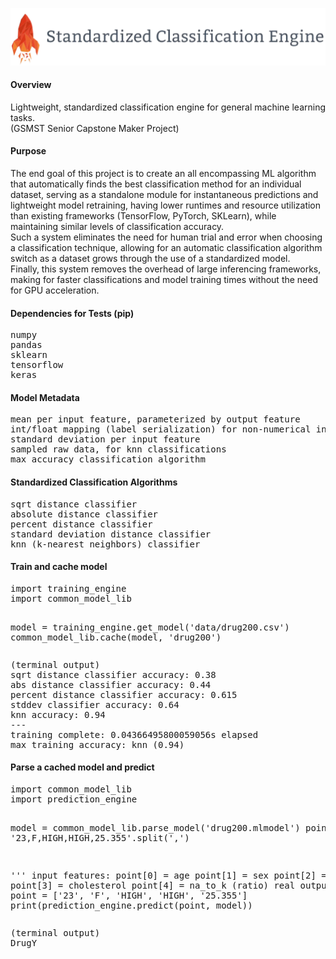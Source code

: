 <p align="center">
  <img src="https://raw.githubusercontent.com/hershyz/standardized-classification-engine/main/images/logo.png" width=600px>
</p>

<h4>Overview</h4>
<p>
  Lightweight, standardized classification engine for general machine learning tasks.<br>
  (GSMST Senior Capstone Maker Project)
</p>

<h4>Purpose</h4>
<p>
  The end goal of this project is to create an all encompassing ML algorithm that automatically finds the best classification method for an individual dataset, serving as a standalone module for instantaneous predictions and lightweight model retraining, having lower runtimes and resource utilization than existing frameworks (TensorFlow, PyTorch, SKLearn), while maintaining similar levels of classification accuracy.<br>
  Such a system eliminates the need for human trial and error when choosing a classification technique, allowing for an automatic classification algorithm switch as a dataset grows through the use of a standardized model.<br>
  Finally, this system removes the overhead of large inferencing frameworks, making for faster classifications and model training times without the need for GPU acceleration.
</p>

<h4>Dependencies for Tests (pip)</h4>
<pre>
numpy
pandas
sklearn
tensorflow
keras
</pre>

<h4>Model Metadata</h4>
<pre>
mean per input feature, parameterized by output feature
int/float mapping (label serialization) for non-numerical input features
standard deviation per input feature
sampled raw data, for knn classifications
max accuracy classification algorithm
</pre>

<h4>Standardized Classification Algorithms</h4>
<pre>
sqrt distance classifier
absolute distance classifier
percent distance classifier
standard deviation distance classifier
knn (k-nearest neighbors) classifier
</pre>

<h4>Train and cache model</h4>
<pre>
import training_engine
import common_model_lib

model = training_engine.get_model('data/drug200.csv')
common_model_lib.cache(model, 'drug200')
</pre>
<pre>
(terminal output)
sqrt distance classifier accuracy: 0.38
abs distance classifier accuracy: 0.44
percent distance classifier accuracy: 0.615
stddev classifier accuracy: 0.64
knn accuracy: 0.94
---
training complete: 0.04366495800059056s elapsed
max training accuracy: knn (0.94)
</pre>

<h4>Parse a cached model and predict</h4>
<pre>
import common_model_lib
import prediction_engine

model = common_model_lib.parse_model('drug200.mlmodel')
point = '23,F,HIGH,HIGH,25.355'.split(',')

'''
input features:
point[0] = age
point[1] = sex
point[2] = bp
point[3] = cholesterol
point[4] = na_to_k (ratio)
real output: DrugY
'''
point = ['23', 'F', 'HIGH', 'HIGH', '25.355']
print(prediction_engine.predict(point, model))
</pre>
<pre>
(terminal output)
DrugY
</pre>